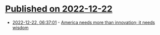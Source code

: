 # [Published on 2022-12-22](index.md)

* [2022-12-22, 06:37:01](https://news.ycombinator.com/item?id=34090505) - [America needs more than innovation; it needs wisdom](https://www.theatlantic.com/family/archive/2022/03/older-workers-silicon-valley-business/623880/)
